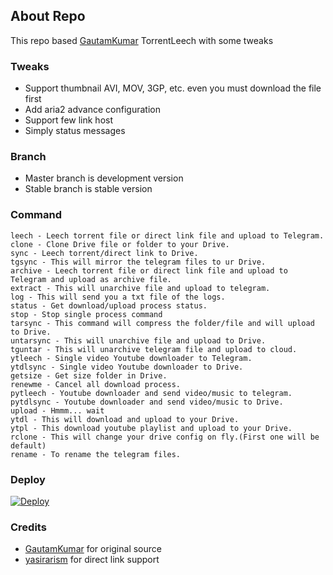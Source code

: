 ## About Repo
This repo based [GautamKumar](https://github.com/gautamajay52/TorrentLeech-Gdrive) TorrentLeech with some tweaks

### Tweaks
- Support thumbnail AVI, MOV, 3GP, etc. even you must download the file first
- Add aria2 advance configuration
- Support few link host
- Simply status messages

### Branch
- Master branch is development version
- Stable branch is stable version

### Command
```
leech - Leech torrent file or direct link file and upload to Telegram.
clone - Clone Drive file or folder to your Drive.
sync - Leech torrent/direct link to Drive.
tgsync - This will mirror the telegram files to ur Drive.
archive - Leech torrent file or direct link file and upload to Telegram and upload as archive file.
extract - This will unarchive file and upload to telegram.
log - This will send you a txt file of the logs.
status - Get download/upload process status. 
stop - Stop single process command 
tarsync - This command will compress the folder/file and will upload to Drive.
untarsync - This will unarchive file and upload to Drive.
tguntar - This will unarchive telegram file and upload to cloud.
ytleech - Single video Youtube downloader to Telegram.
ytdlsync - Single video Youtube downloader to Drive.
getsize - Get size folder in Drive.
renewme - Cancel all download process.
pytleech - Youtube downloader and send video/music to telegram.
pytdlsync - Youtube downloader and send video/music to Drive.
upload - Hmmm... wait
ytdl - This will download and upload to your Drive.
ytpl - This download youtube playlist and upload to your Drive.
rclone - This will change your drive config on fly.(First one will be default)
rename - To rename the telegram files.
```

### Deploy
[![Deploy](https://www.herokucdn.com/deploy/button.svg)](https://heroku.com/deploy)

### Credits
* [GautamKumar](https://github.com/gautamajay52/TorrentLeech-Gdrive) for original source
* [yasirarism](https://github.com/yasirarism) for direct link support